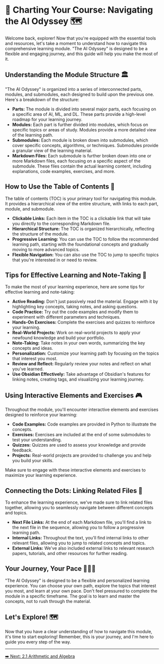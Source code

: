 # 🧭 Charting Your Course: Navigating the AI Odyssey 🗺️

Welcome back, explorer! Now that you're equipped with the essential tools and resources, let's take a moment to understand how to navigate this comprehensive learning module. "The AI Odyssey" is designed to be a flexible and engaging journey, and this guide will help you make the most of it.

## Understanding the Module Structure 🏛️

"The AI Odyssey" is organized into a series of interconnected parts, modules, and submodules, each designed to build upon the previous one. Here's a breakdown of the structure:

- **Parts:** The module is divided into several major parts, each focusing on a specific area of AI, ML, and DL. These parts provide a high-level roadmap for your learning journey.
- **Modules:** Each part is further divided into modules, which focus on specific topics or areas of study. Modules provide a more detailed view of the learning path.
- **Submodules:** Each module is broken down into submodules, which cover specific concepts, algorithms, or techniques. Submodules provide a granular view of the learning material.
- **Markdown Files:** Each submodule is further broken down into one or more Markdown files, each focusing on a specific aspect of the submodule. These files contain the actual learning content, including explanations, code examples, exercises, and more.

## How to Use the Table of Contents 📑

The table of contents (TOC) is your primary tool for navigating this module. It provides a hierarchical view of the entire structure, with links to each part, module, and submodule.

- **Clickable Links:** Each item in the TOC is a clickable link that will take you directly to the corresponding Markdown file.
- **Hierarchical Structure:** The TOC is organized hierarchically, reflecting the structure of the module.
- **Progressive Learning:** You can use the TOC to follow the recommended learning path, starting with the foundational concepts and gradually moving to more advanced topics.
- **Flexible Navigation:** You can also use the TOC to jump to specific topics that you're interested in or need to review.

## Tips for Effective Learning and Note-Taking 📝

To make the most of your learning experience, here are some tips for effective learning and note-taking:

- **Active Reading:** Don't just passively read the material. Engage with it by highlighting key concepts, taking notes, and asking questions.
- **Code Practice:** Try out the code examples and modify them to experiment with different parameters and techniques.
- **Hands-On Exercises:** Complete the exercises and quizzes to reinforce your learning.
- **Real-World Projects:** Work on real-world projects to apply your newfound knowledge and build your portfolio.
- **Note-Taking:** Take notes in your own words, summarizing the key concepts and ideas.
- **Personalization:** Customize your learning path by focusing on the topics that interest you most.
- **Review and Reflect:** Regularly review your notes and reflect on what you've learned.
- **Use Obsidian Effectively:** Take advantage of Obsidian's features for linking notes, creating tags, and visualizing your learning journey.

## Using Interactive Elements and Exercises 🎮

Throughout the module, you'll encounter interactive elements and exercises designed to reinforce your learning:

- **Code Examples:** Code examples are provided in Python to illustrate the concepts.
- **Exercises:** Exercises are included at the end of some submodules to test your understanding.
- **Quizzes:** Quizzes are used to assess your knowledge and provide feedback.
- **Projects:** Real-world projects are provided to challenge you and help you build your skills.

Make sure to engage with these interactive elements and exercises to maximize your learning experience.

## Connecting the Dots: Linking Related Files 🔗

To enhance the learning experience, we've made sure to link related files together, allowing you to seamlessly navigate between different concepts and topics.

- **Next File Links:** At the end of each Markdown file, you'll find a link to the next file in the sequence, allowing you to follow a progressive learning path.
- **Internal Links:** Throughout the text, you'll find internal links to other relevant files, allowing you to jump to related concepts and topics.
- **External Links:** We've also included external links to relevant research papers, tutorials, and other resources for further reading.

## Your Journey, Your Pace 🚶‍♀️💨

"The AI Odyssey" is designed to be a flexible and personalized learning experience. You can choose your own path, explore the topics that interest you most, and learn at your own pace. Don't feel pressured to complete the module in a specific timeframe. The goal is to learn and master the concepts, not to rush through the material.

## Let's Explore! 🗺️

Now that you have a clear understanding of how to navigate this module, it's time to start exploring! Remember, this is your journey, and I'm here to guide you every step of the way.

---

[➡️ Next: 2.1 Arithmetic and Algebra](../Module%202%20_%20Essential%20Mathematics/2.1%20Arithmetic%20and%20Algebra/2.1.1%20Arithmetic.md)

